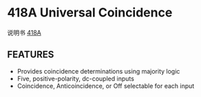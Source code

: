 <!-- 418A.md --- 
;; 
;; Description: 
;; Author: Hongyi Wu(吴鸿毅)
;; Email: wuhongyi@qq.com 
;; Created: 四 6月  1 14:30:32 2017 (+0800)
;; Last-Updated: 五 6月  2 18:18:39 2017 (+0800)
;;           By: Hongyi Wu(吴鸿毅)
;;     Update #: 2
;; URL: http://wuhongyi.cn -->

# 418A  Universal Coincidence

说明书 [418A](http://wuhongyi.cn/DAQNote/pdf/ElectronicsModules/ORTEC/418A.pdf)

## FEATURES

- Provides coincidence determinations using majority logic
- Five, positive-polarity, dc-coupled inputs
- Coincidence, Anticoincidence, or Off selectable for each input


<!-- 418A.md ends here -->
